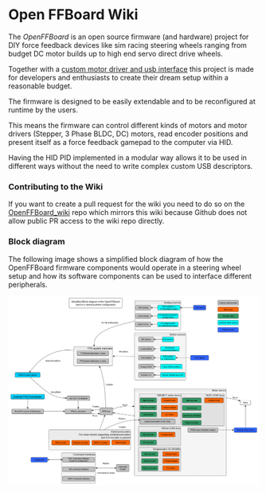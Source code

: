 # Open FFBoard Wiki

The _OpenFFBoard_ is an open source firmware (and hardware) project for DIY force feedback devices like sim racing steering wheels ranging from budget DC motor builds up to high end servo direct drive wheels.

Together with a [custom motor driver and usb interface](https://github.com/Ultrawipf/OpenFFBoard-hardware) this project is made for developers and enthusiasts to create their dream setup within a reasonable budget.

The firmware is designed to be easily extendable and to be reconfigured at runtime by the users.

This means the firmware can control different kinds of motors and motor drivers (Stepper, 3 Phase BLDC, DC) motors, read encoder positions and present itself as a force feedback gamepad to the computer via HID.

Having the HID PID implemented in a modular way allows it to be used in different ways without the need to write complex custom USB descriptors.

### Contributing to the Wiki
If you want to create a pull request for the wiki you need to do so on the [OpenFFBoard_wiki](https://github.com/Ultrawipf/OpenFFBoard_wiki) repo which mirrors this wiki because Github does not allow public PR access to the wiki repo directly.

### Block diagram
The following image shows a simplified block diagram of how the OpenFFBoard firmware components would operate in a steering wheel setup and how its software components can be used to interface different peripherals.

![firmware_overview](img/ffboard_firmware_overview.png)